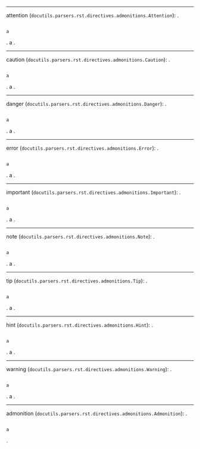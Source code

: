 --------------------------------
attention (`docutils.parsers.rst.directives.admonitions.Attention`):
.
```{attention}

a
```
.
<document source="notset">
    <attention>
        <paragraph>
            a
.

--------------------------------
caution (`docutils.parsers.rst.directives.admonitions.Caution`):
.
```{caution}

a
```
.
<document source="notset">
    <caution>
        <paragraph>
            a
.

--------------------------------
danger (`docutils.parsers.rst.directives.admonitions.Danger`):
.
```{danger}

a
```
.
<document source="notset">
    <danger>
        <paragraph>
            a
.

--------------------------------
error (`docutils.parsers.rst.directives.admonitions.Error`):
.
```{error}

a
```
.
<document source="notset">
    <error>
        <paragraph>
            a
.

--------------------------------
important (`docutils.parsers.rst.directives.admonitions.Important`):
.
```{important}

a
```
.
<document source="notset">
    <important>
        <paragraph>
            a
.

--------------------------------
note (`docutils.parsers.rst.directives.admonitions.Note`):
.
```{note}

a
```
.
<document source="notset">
    <note>
        <paragraph>
            a
.

--------------------------------
tip (`docutils.parsers.rst.directives.admonitions.Tip`):
.
```{tip}

a
```
.
<document source="notset">
    <tip>
        <paragraph>
            a
.

--------------------------------
hint (`docutils.parsers.rst.directives.admonitions.Hint`):
.
```{hint}

a
```
.
<document source="notset">
    <hint>
        <paragraph>
            a
.

--------------------------------
warning (`docutils.parsers.rst.directives.admonitions.Warning`):
.
```{warning}

a
```
.
<document source="notset">
    <warning>
        <paragraph>
            a
.

--------------------------------
admonition (`docutils.parsers.rst.directives.admonitions.Admonition`):
.
```{admonition} myclass

a
```
.
<document source="notset">
    <admonition classes="admonition-myclass">
        <title>
            myclass
        <paragraph>
            a
.

--------------------------------
sidebar (`docutils.parsers.rst.directives.body.Sidebar`):
.
```{sidebar} sidebar title

a
```
.
<document source="notset">
    <sidebar>
        <title>
            sidebar title
        <paragraph>
            a
.

--------------------------------
topic (`docutils.parsers.rst.directives.body.Topic`):
.
```{topic} Topic Title

a
```
.
<document source="notset">
    <topic>
        <title>
            Topic Title
        <paragraph>
            a
.

--------------------------------
line-block (`docutils.parsers.rst.directives.body.LineBlock`):
SKIP: MockingError: MockState has not yet implemented attribute 'nest_line_block_lines'
.
```{line-block}


```
.
<document source="notset">
.

--------------------------------
parsed-literal (`docutils.parsers.rst.directives.body.ParsedLiteral`):
.
```{parsed-literal}

a
```
.
<document source="notset">
    <literal_block xml:space="preserve">
        a
.

--------------------------------
rubric (`docutils.parsers.rst.directives.body.Rubric`):
.
```{rubric} Rubric Title
```
.
<document source="notset">
    <rubric>
        Rubric Title
.

--------------------------------
epigraph (`docutils.parsers.rst.directives.body.Epigraph`):
.
```{epigraph}

a

-- attribution
```
.
<document source="notset">
    <block_quote classes="epigraph">
        <paragraph>
            a
        <attribution>
            attribution
.

--------------------------------
highlights (`docutils.parsers.rst.directives.body.Highlights`):
.
```{highlights}

a

-- attribution
```
.
<document source="notset">
    <block_quote classes="highlights">
        <paragraph>
            a
        <attribution>
            attribution
.

--------------------------------
pull-quote (`docutils.parsers.rst.directives.body.PullQuote`):
.
```{pull-quote}

a

-- attribution
```
.
<document source="notset">
    <block_quote classes="pull-quote">
        <paragraph>
            a
        <attribution>
            attribution
.

--------------------------------
compound (`docutils.parsers.rst.directives.body.Compound`):
.
```{compound}

a
```
.
<document source="notset">
    <compound>
        <paragraph>
            a
.

--------------------------------
container (`docutils.parsers.rst.directives.body.Container`):
.
```{container}

a
```
.
<document source="notset">
    <container>
        <paragraph>
            a
.

--------------------------------
image (`docutils.parsers.rst.directives.images.Image`):
.
```{image} path/to/image
:alt: abc
:name: name
```
.
<document source="notset">
    <image alt="abc" ids="name" names="name" uri="path/to/image">
.

--------------------------------
raw (`docutils.parsers.rst.directives.misc.Raw`):
.
```{raw} raw

a
```
.
<document source="notset">
    <raw format="raw" xml:space="preserve">
        a
.

--------------------------------
class (`docutils.parsers.rst.directives.misc.Class`):
.
```{class} myclass

a
```
.
<document source="notset">
    <paragraph classes="myclass">
        a
.

--------------------------------
role (`docutils.parsers.rst.directives.misc.Role`) + raw (`docutils.parsers.rst.roles.raw_role`):
.
```{role} raw-latex(raw)
:format: latex
```

{raw-latex}`\tag{content}`
.
<document source="notset">
    <paragraph>
        <raw classes="raw-latex" format="latex" xml:space="preserve">
            \tag{content}
.

--------------------------------
title (`docutils.parsers.rst.directives.misc.Title`):
.
```{title} title
```
.
<document source="notset" title="title">
.

--------------------------------
restructuredtext-test-directive (`docutils.parsers.rst.directives.misc.TestDirective`):
.
```{restructuredtext-test-directive}
```
.
<document source="notset">
    <system_message level="1" line="1" source="notset" type="INFO">
        <paragraph>
            Directive processed. Type="restructuredtext-test-directive", arguments=[], options={}, content: None
.

--------------------------------
contents (`docutils.parsers.rst.directives.parts.Contents`):
.
```{contents} Contents
```
.
<document source="notset">
    <topic classes="contents" ids="contents" names="contents">
        <title>
            Contents
        <pending>
            .. internal attributes:
                 .transform: docutils.transforms.parts.Contents
                 .details:
.

--------------------------------
sectnum (`docutils.parsers.rst.directives.parts.Sectnum`):
.
```{sectnum}
```
.
<document source="notset">
    <pending>
        .. internal attributes:
             .transform: docutils.transforms.parts.SectNum
             .details:
.

--------------------------------
header (`docutils.parsers.rst.directives.parts.Header`):
.
```{header}

a
```
.
<document source="notset">
    <decoration>
        <header>
            <paragraph>
                a
.

--------------------------------
footer (`docutils.parsers.rst.directives.parts.Footer`):
.
```{footer}

a
```
.
<document source="notset">
    <decoration>
        <footer>
            <paragraph>
                a
.

--------------------------------
target-notes (`docutils.parsers.rst.directives.references.TargetNotes`):
.
```{target-notes}
```
.
<document source="notset">
    <pending>
        .. internal attributes:
             .transform: docutils.transforms.references.TargetNotes
             .details:
.
